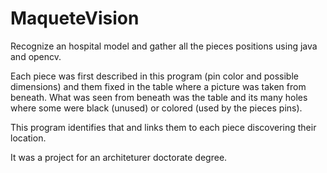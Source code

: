 # MaqueteVision

Recognize an hospital model and gather all the pieces positions using java and opencv.

Each piece was first described in this program (pin color and possible dimensions) and them fixed in the table where a picture was taken from beneath.
What was seen from beneath was the table and its many holes where some were black (unused) or colored (used by the pieces pins).

This program identifies that and links them to each piece discovering their location.


It was a project for an architeturer doctorate degree.
